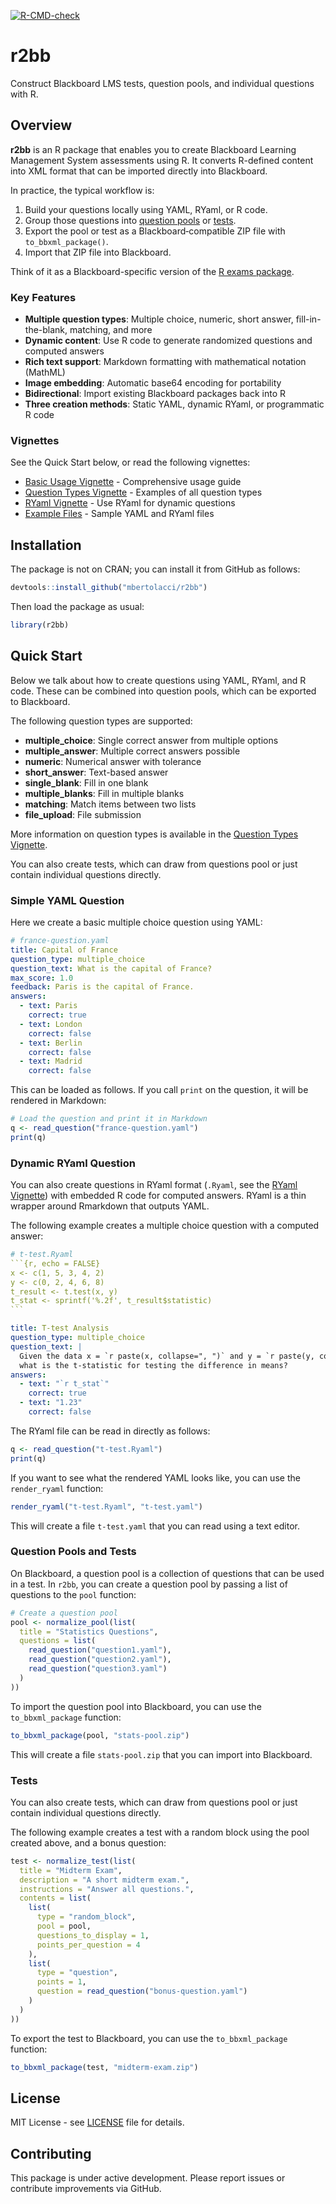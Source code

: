 <!-- badges: start -->
[![R-CMD-check](https://github.com/mbertolacci/r2bb/actions/workflows/R-CMD-check.yaml/badge.svg)](https://github.com/mbertolacci/r2bb/actions/workflows/R-CMD-check.yaml)
<!-- badges: end -->

# r2bb

Construct Blackboard LMS tests, question pools, and individual questions with R.

## Overview

**r2bb** is an R package that enables you to create Blackboard Learning Management System assessments using R. It converts R-defined content into XML format that can be imported directly into Blackboard.

In practice, the typical workflow is:

1. Build your questions locally using YAML, RYaml, or R code.
2. Group those questions into [question pools](https://help.blackboard.com/Learn/Instructor/Tests_Pools_Surveys/Question_Pools) or [tests](https://help.blackboard.com/Learn/Instructor/Tests_Pools_Surveys/Tests).
3. Export the pool or test as a Blackboard‑compatible ZIP file with `to_bbxml_package()`.
4. Import that ZIP file into Blackboard.

Think of it as a Blackboard-specific version of the [R exams package](https://www.r-exams.org/).

### Key Features

- **Multiple question types**: Multiple choice, numeric, short answer, fill-in-the-blank, matching, and more
- **Dynamic content**: Use R code to generate randomized questions and computed answers
- **Rich text support**: Markdown formatting with mathematical notation (MathML)
- **Image embedding**: Automatic base64 encoding for portability
- **Bidirectional**: Import existing Blackboard packages back into R
- **Three creation methods**: Static YAML, dynamic RYaml, or programmatic R code

### Vignettes

See the Quick Start below, or read the following vignettes:

- [Basic Usage Vignette](https://mbertolacci.github.io/r2bb/articles/basic-usage.html) - Comprehensive usage guide
- [Question Types Vignette](https://mbertolacci.github.io/r2bb/articles/question-types.html) - Examples of all question types
- [RYaml Vignette](https://mbertolacci.github.io/r2bb/articles/ryaml.html) - Use RYaml for dynamic questions
- [Example Files](https://github.com/mbertolacci/r2bb/tree/main/inst/examples) - Sample YAML and RYaml files

## Installation

The package is not on CRAN; you can install it from GitHub as follows:

```r
devtools::install_github("mbertolacci/r2bb")
```

Then load the package as usual:

```r
library(r2bb)
```

## Quick Start

Below we talk about how to create questions using YAML, RYaml, and R code. These can be combined into question pools, which can be exported to Blackboard.

The following question types are supported:

- **multiple_choice**: Single correct answer from multiple options
- **multiple_answer**: Multiple correct answers possible  
- **numeric**: Numerical answer with tolerance
- **short_answer**: Text-based answer
- **single_blank**: Fill in one blank
- **multiple_blanks**: Fill in multiple blanks
- **matching**: Match items between two lists
- **file_upload**: File submission

More information on question types is available in the [Question Types Vignette](https://mbertolacci.github.io/r2bb/articles/question-types.html).

You can also create tests, which can draw from questions pool or just contain individual questions directly.

### Simple YAML Question

Here we create a basic multiple choice question using YAML:

```yaml
# france-question.yaml
title: Capital of France
question_type: multiple_choice
question_text: What is the capital of France?
max_score: 1.0
feedback: Paris is the capital of France.
answers:
  - text: Paris
    correct: true
  - text: London
    correct: false
  - text: Berlin
    correct: false
  - text: Madrid
    correct: false
```

This can be loaded as follows. If you call `print` on the question, it will be rendered in Markdown:

```r
# Load the question and print it in Markdown
q <- read_question("france-question.yaml")
print(q)
```

### Dynamic RYaml Question

You can also create questions in RYaml format (`.Ryaml`, see the [RYaml Vignette](https://mbertolacci.github.io/r2bb/articles/ryaml.html)) with embedded R code for computed answers. RYaml is a thin wrapper around Rmarkdown that outputs YAML.

The following example creates a multiple choice question with a computed answer:

````yaml
# t-test.Ryaml
```{r, echo = FALSE}
x <- c(1, 5, 3, 4, 2)
y <- c(0, 2, 4, 6, 8)
t_result <- t.test(x, y)
t_stat <- sprintf('%.2f', t_result$statistic)
```

title: T-test Analysis
question_type: multiple_choice
question_text: |
  Given the data x = `r paste(x, collapse=", ")` and y = `r paste(y, collapse=", ")`,
  what is the t-statistic for testing the difference in means?
answers:
  - text: "`r t_stat`"
    correct: true
  - text: "1.23"
    correct: false
````

The RYaml file can be read in directly as follows:

```r
q <- read_question("t-test.Ryaml")
print(q)
```

If you want to see what the rendered YAML looks like, you can use the `render_ryaml` function:

```r
render_ryaml("t-test.Ryaml", "t-test.yaml")
```

This will create a file `t-test.yaml` that you can read using a text editor.

### Question Pools and Tests

On Blackboard, a question pool is a collection of questions that can be used in a test. In `r2bb`, you can create a question pool by passing a list of questions to the `pool` function:

```r
# Create a question pool
pool <- normalize_pool(list(
  title = "Statistics Questions",
  questions = list(
    read_question("question1.yaml"),
    read_question("question2.yaml"),
    read_question("question3.yaml")
  )
))
```

To import the question pool into Blackboard, you can use the `to_bbxml_package` function:

```r
to_bbxml_package(pool, "stats-pool.zip")
```

This will create a file `stats-pool.zip` that you can import into Blackboard.

### Tests

You can also create tests, which can draw from questions pool or just contain individual questions directly.

The following example creates a test with a random block using the pool created above, and a bonus question:

```r
test <- normalize_test(list(
  title = "Midterm Exam",
  description = "A short midterm exam.",
  instructions = "Answer all questions.",
  contents = list(
    list(
      type = "random_block",
      pool = pool,
      questions_to_display = 1,
      points_per_question = 4
    ),
    list(
      type = "question",
      points = 1,
      question = read_question("bonus-question.yaml")
    )
  )
))
```

To export the test to Blackboard, you can use the `to_bbxml_package` function:

```r
to_bbxml_package(test, "midterm-exam.zip")
```

## License

MIT License - see [LICENSE](LICENSE) file for details.

## Contributing

This package is under active development. Please report issues or contribute improvements via GitHub.
